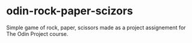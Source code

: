 # odin-rock-paper-scizors

Simple game of rock, paper, scissors made as a project assignement for The Odin Project course.